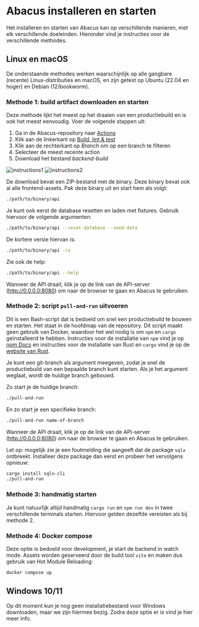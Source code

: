 # Abacus installeren en starten

Het installeren en starten van Abacus kan op verschillende manieren, met elk verschillende doeleinden.
Hieronder vind je instructies voor de verschillende methodes.

## Linux en macOS

De onderstaande methodes werken waarschijnlijk op alle gangbare (recente) Linux-distributies en macOS, en zijn getest op Ubuntu (22.04 en hoger) en Debian (12/bookworm).

### Methode 1: build artifact downloaden en starten

Deze methode lijkt het meest op het draaien van een productiebuild en is ook het meest eenvoudig. Voer de volgende stappen uit:

1. Ga in de Abacus-repository naar [Actions](https://github.com/kiesraad/abacus/actions)
2. Klik aan de linkerkant op [Build, lint & test](https://github.com/kiesraad/abacus/actions/workflows/build-lint-test.yml)
3. Klik aan de rechterkant op *Branch* om op een branch te filteren
4. Selecteer de meest recente action
5. Download het bestand *backend-build*

![instructions1](https://github.com/user-attachments/assets/9efb524e-9256-43eb-9d98-141e049c8ba9)
![instructions2](https://github.com/user-attachments/assets/b8389384-98fa-42c1-905f-81db7e301942)

De download bevat een ZIP-bestand met de binary. Deze binary bevat ook al alle frontend-assets. Pak deze binary uit en start hem als volgt:

```sh
./path/to/binary/api
```

Je kunt ook eerst de database resetten en laden met fixtures. Gebruik hiervoor de volgende argumenten:

```sh
./path/to/binary/api --reset-database --seed-data
```

De kortere versie hiervan is:

```sh
./path/to/binary/api -rs
```

Zie ook de help:

```sh
./path/to/binary/api --help
```

Wanneer de API draait, klik je op de link van de API-server (<http://0.0.0.0:8080>) om naar de browser te gaan en Abacus te gebruiken.

### Methode 2: script `pull-and-run` uitvoeren

Dit is een Bash-script dat is bedoeld om snel een productiebuild te bouwen en starten. Het staat in de hoofdmap van de repository. Dit script maakt geen gebruik van Docker, waardoor het wel nodig is om `npm` en `cargo` geïnstalleerd te hebben.
Instructies voor de installatie van `npm` vind je op [npm Docs](https://docs.npmjs.com/downloading-and-installing-node-js-and-npm) en instructies voor de installatie van Rust en `cargo` vind je op de [website van Rust](https://doc.rust-lang.org/cargo/getting-started/installation.html).

Je kunt een git-branch als argument meegeven, zodat je snel de productiebuild van een bepaalde branch kunt starten. Als je het argument weglaat, wordt de huidige branch gebouwd.

Zo start je de huidige branch:

```sh
./pull-and-run
```

En zo start je een specifieke branch:

```sh
./pull-and-run name-of-branch
```

Wanneer de API draait, klik je op de link van de API-server (<http://0.0.0.0:8080>) om naar de browser te gaan en Abacus te gebruiken.

Let op: mogelijk zie je een foutmelding die aangeeft dat de package `sqlx` ontbreekt. Installeer deze package dan eerst en probeer het vervolgens opnieuw:

```sh
cargo install sqlx-cli
./pull-and-run
```

### Methode 3: handmatig starten

Je kunt natuurlijk altijd handmatig `cargo run` en `npm run dev` in twee verschillende terminals starten. Hiervoor gelden dezelfde vereisten als bij methode 2.

### Methode 4: Docker compose

Deze optie is bedoeld voor development, je start de backend in watch mode. Assets worden geserveerd door de build tool `vite` en maken dus gebruik van Hot Module Reloading:

```sh
docker compose up
```

## Windows 10/11

Op dit moment kun je nog geen installatiebestand voor Windows downloaden, maar we zijn hiermee bezig. Zodra deze optie er is vind je hier meer info.
